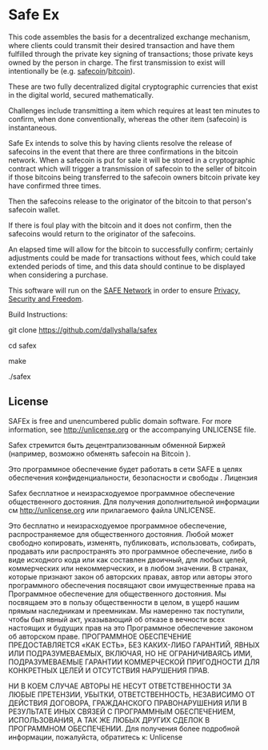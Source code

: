 # Safe Ex

This code assembles the basis for a decentralized exchange mechanism, where clients could transmit their desired transaction and have them fulfilled through the private key signing of transactions; those private keys owned by the person in charge. The first transmission to exist will intentionally be (e.g. [safecoin](http://maidsafe.net/safecoin)/[bitcoin](https://bitcoin.org/en/)).

These are two fully decentralized digital cryptographic currencies that exist in the digital world, secured mathematically. 

Challenges include transmitting a item which requires at least ten minutes to confirm, when done conventionally, whereas the other item (safecoin) is instantaneous.

Safe Ex intends to solve this by having clients resolve the release of safecoins in the event that there are three confirmations in the bitcoin network. When a safecoin is put for sale it will be stored in a cryptographic contract which will trigger a transmission of safecoin to the seller of bitcoin if those bitcoins being transferred to the safecoin owners bitcoin private key have confirmed three times.

Then the safecoins release to the originator of the bitcoin to that person's safecoin wallet.

If there is foul play with the bitcoin and it does not confirm, then the safecoins would return to the originator of the safecoins.

An elapsed time will allow for the bitcoin to successfully confirm; certainly adjustments could be made for transactions without fees, which could take extended periods of time, and this data should continue to be displayed when considering a purchase.

This software will run on the [SAFE Network](http://maidsafe.net/SystemDocs/) in order to ensure [Privacy, Security and Freedom](http://maidsafe.net/company-privacy-security-freedom).



Build Instructions:

git clone https://github.com/dallyshalla/safex

cd safex

make

./safex


## License

SAFEx is free and unencumbered public domain software. For more information, see <http://unlicense.org> or the accompanying UNLICENSE file.



Safex стремится быть децентрализованным обменной Биржей (например, возможно обменять safecoin на Bitcoin ).

Это программное обеспечение будет работать в сети SAFE в целях обеспечения конфиденциальности, безопасности и свободы .
Лицензия

Safex бесплатное и неизрасходуемое программное обеспечение общественного достояния. Для получения дополнительной информации см http://unlicense.org или прилагаемого файла UNLICENSE.

Это бесплатно и неизрасходуемое программное обеспечение, распространяемое для общественного достояния. Любой может свободно копировать, изменять, публиковать, использовать, собирать, продавать или распространять это программное обеспечение, либо в виде исходного кода или как составлен двоичный, для любых целей, коммерческих или некоммерческих, и в любом значении.
В странах, которые признают закон об авторских правах, автор или авторы этого программного обеспечения посвящают свои имущественные права на Программное обеспечение для общественного достояния. Мы посвящаем это в пользу общественности в целом, в ущерб нашим прямым наследникам и преемникам.
Мы намеренно так поступили, чтобы был явный акт, указывающий об отказе в вечности всех настоящих и будущих прав на это Программное обеспечение законом об авторском праве.
ПРОГРАММНОЕ ОБЕСПЕЧЕНИЕ ПРЕДОСТАВЛЯЕТСЯ «КАК ЕСТЬ», БЕЗ КАКИХ-ЛИБО ГАРАНТИЙ, ЯВНЫХ ИЛИ ПОДРАЗУМЕВАЕМЫХ, ВКЛЮЧАЯ, НО НЕ ОГРАНИЧИВАЯСЬ ​​ИМИ, ПОДРАЗУМЕВАЕМЫЕ ГАРАНТИИ КОММЕРЧЕСКОЙ ПРИГОДНОСТИ ДЛЯ КОНКРЕТНЫХ ЦЕЛЕЙ И ОТСУТСТВИЯ НАРУШЕНИЯ ПРАВ.

НИ В КОЕМ СЛУЧАЕ АВТОРЫ НЕ НЕСУТ ОТВЕТСТВЕННОСТИ ЗА ЛЮБЫЕ ПРЕТЕНЗИИ, УБЫТКИ, ОТВЕТСТВЕННОСТЬ, НЕЗАВИСИМО ОТ ДЕЙСТВИЯ ДОГОВОРА, ГРАЖДАНСКОГО ПРАВОНАРУШЕНИЯ ИЛИ В РЕЗУЛЬТАТЕ ИНЫХ СВЯЗЕЙ С ПРОГРАММНЫМ ОБЕСПЕЧЕНИЕМ, ИСПОЛЬЗОВАНИЯ, А ТАК ЖЕ ЛЮБЫХ ДРУГИХ СДЕЛОК В ПРОГРАММНОМ ОБЕСПЕЧЕНИИ.
Для получения более подробной информации, пожалуйста, обратитесь к: Unlicense
